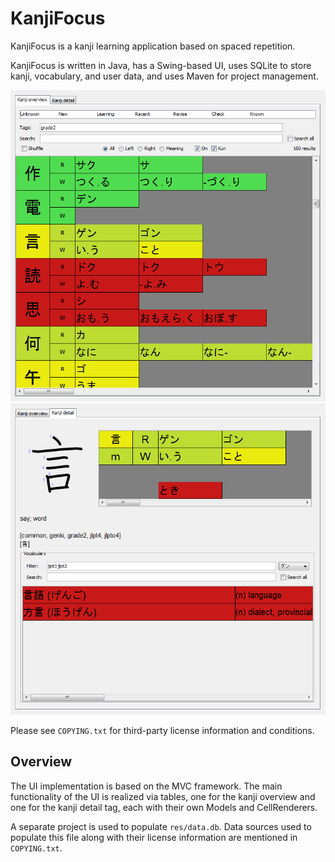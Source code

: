 # KanjiFocus

KanjiFocus is a kanji learning application based on spaced repetition.

KanjiFocus is written in Java, has a Swing-based UI, uses SQLite to store kanji, vocabulary, and user data, and uses
Maven for project management.

![Screenshot of the kanji overview tab](docs/screenshot_overview.png) ![Screenshot of the kanji detail tab](docs/screenshot_detail.png)

Please see `COPYING.txt` for third-party license information and conditions.

## Overview

The UI implementation is based on the MVC framework. The main functionality of the UI is realized via tables, one for
the kanji overview and one for the kanji detail tag, each with their own Models and CellRenderers.

A separate project is used to populate `res/data.db`. Data sources used to populate this file along with their license
information are mentioned in `COPYING.txt`.
